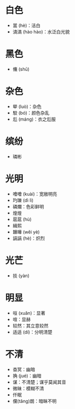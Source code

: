# 白色
* 翯 (hè)：洁白
* 滈滈 (hào hào)：水泛白光貌
# 黑色
* 儵 (shū)
# 杂色
* 犖 (luò)：杂色
* 駮 (bó)：颜色杂乱
* 尨 (máng)：衣之尨服

# 缤纷
* 璘彬

# 光明
* 噲噲 (kuài)：宽敞明亮
* 玓瓅 (dì lì)
* 磷爛：色彩鲜明
* 煌煌
* 扈扈 (hù)
* 緝熙
* 韡曄 (wěi yè)
* 謞謞 (hè)：炽烈
# 光芒
* 掞 (yàn)
# 明显
* 咺 (xuǎn)：显著
* 喧：显赫
* 较然：其立意较然
* 适适 (dí)：分明清楚
# 不清
* 杳冥：幽暗
* 捔 (jué)：幽暗
* 谋：不清楚；谋乎莫闻其音
* 微昧：模糊不清
* 仟眠
* 儻(tǎng)朗：暗眛不明



